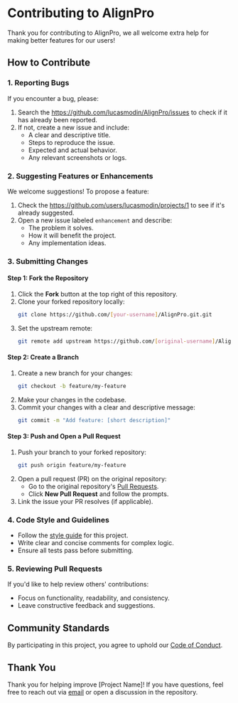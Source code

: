 # Contributing to AlignPro

Thank you for contributing to AlignPro, we all welcome extra help for making better features for our users!

## How to Contribute

### 1. Reporting Bugs

If you encounter a bug, please:
1. Search the https://github.com/lucasmodin/AlignPro/issues to check if it has already been reported.
2. If not, create a new issue and include:
   - A clear and descriptive title.
   - Steps to reproduce the issue.
   - Expected and actual behavior.
   - Any relevant screenshots or logs.

### 2. Suggesting Features or Enhancements

We welcome suggestions! To propose a feature:
1. Check the https://github.com/users/lucasmodin/projects/1 to see if it's already suggested.
2. Open a new issue labeled `enhancement` and describe:
   - The problem it solves.
   - How it will benefit the project.
   - Any implementation ideas.

### 3. Submitting Changes

#### Step 1: Fork the Repository
1. Click the **Fork** button at the top right of this repository.
2. Clone your forked repository locally:
   ```bash
   git clone https://github.com/[your-username]/AlignPro.git.git
   ```
3. Set the upstream remote:
   ```bash
   git remote add upstream https://github.com/[original-username]/AlignPro.git.git
   ```

#### Step 2: Create a Branch
1. Create a new branch for your changes:
   ```bash
   git checkout -b feature/my-feature
   ```
2. Make your changes in the codebase.
3. Commit your changes with a clear and descriptive message:
   ```bash
   git commit -m "Add feature: [short description]"
   ```

#### Step 3: Push and Open a Pull Request
1. Push your branch to your forked repository:
   ```bash
   git push origin feature/my-feature
   ```
2. Open a pull request (PR) on the original repository:
   - Go to the original repository's [Pull Requests](https://github.com/[original-username]/AlignPro.git/pulls).
   - Click **New Pull Request** and follow the prompts.
3. Link the issue your PR resolves (if applicable).

### 4. Code Style and Guidelines
- Follow the [style guide](https://example.com/style-guide) for this project.
- Write clear and concise comments for complex logic.
- Ensure all tests pass before submitting.

### 5. Reviewing Pull Requests
If you'd like to help review others' contributions:
- Focus on functionality, readability, and consistency.
- Leave constructive feedback and suggestions.

## Community Standards
By participating in this project, you agree to uphold our [Code of Conduct](CODE_OF_CONDUCT.md).

## Thank You
Thank you for helping improve [Project Name]! If you have questions, feel free to reach out via [email](mailto:your-email@example.com) or open a discussion in the repository.
